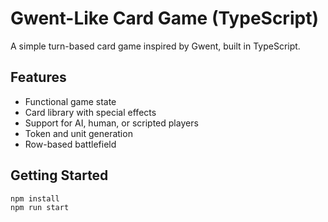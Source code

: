 # Gwent-Like Card Game (TypeScript)

A simple turn-based card game inspired by Gwent, built in TypeScript.

## Features

- Functional game state
- Card library with special effects
- Support for AI, human, or scripted players
- Token and unit generation
- Row-based battlefield

## Getting Started

```bash
npm install
npm run start
